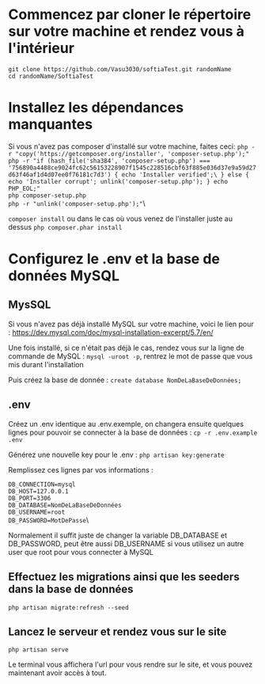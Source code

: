 # Commencez par cloner le répertoire sur votre machine et rendez vous à l'intérieur

`git clone https://github.com/Vasu3030/softiaTest.git randomName`\
`cd randomName/SoftiaTest`

# Installez les dépendances manquantes

Si vous n'avez pas composer d'installé sur votre machine, faites ceci:
`php -r "copy('https://getcomposer.org/installer', 'composer-setup.php');"`\
`php -r "if (hash_file('sha384', 'composer-setup.php') === '756890a4488ce9024fc62c56153228907f1545c228516cbf63f885e036d37e9a59d27d63f46af1d4d07ee0f76181c7d3') { echo 'Installer verified';\ } else { echo 'Installer corrupt'; unlink('composer-setup.php'); } echo PHP_EOL;"`\
`php composer-setup.php`\
`php -r "unlink('composer-setup.php');"`\

`composer install` ou dans le cas où vous venez de l'installer juste au dessus `php composer.phar install`

# Configurez le .env et la base de données MySQL

## MysSQL

Si vous n'avez pas déjà installé MySQL sur votre machine, voici le lien pour : https://dev.mysql.com/doc/mysql-installation-excerpt/5.7/en/

Une fois installé, si ce n'était pas déjà le cas, rendez vous sur la ligne de commande de MySQL :
`mysql -uroot -p`, rentrez le mot de passe que vous mis durant l'installation

Puis créez la base de donnée : `create database NomDeLaBaseDeDonnées;`

## .env

Créez un .env identique au .env.exemple, on changera ensuite quelques lignes pour pouvoir se connecter à la base de données : `cp -r .env.example .env`

Générez une nouvelle key pour le .env : `php artisan key:generate`

Remplissez ces lignes par vos informations : 

`DB_CONNECTION=mysql`\
`DB_HOST=127.0.0.1`\
`DB_PORT=3306`\
`DB_DATABASE=NomDeLaBaseDeDonnées`\
`DB_USERNAME=root`\
`DB_PASSWORD=MotDePasse`\

Normalement il suffit juste de changer la variable DB_DATABASE et DB_PASSWORD, peut être aussi DB_USERNAME si vous utilisez un autre user que root pour vous connecter à MySQL

## Effectuez les migrations ainsi que les seeders dans la base de données

`php artisan migrate:refresh --seed`

## Lancez le serveur et rendez vous sur le site

`php artisan serve`

Le terminal vous affichera l'url pour vous rendre sur le site, et vous pouvez maintenant avoir accès à tout.